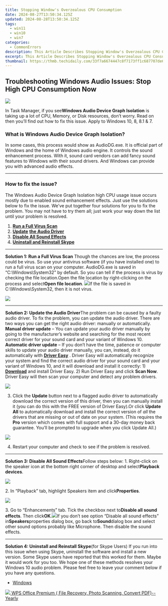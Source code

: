```yaml
---
title: Stopping Window's Overzealous CPU Consumption
date: 2024-08-27T13:50:34.125Z
updated: 2024-08-28T13:50:34.125Z
tags:
  - win11
  - win10
  - win7
categories:
  - CommonErrors
description: This Article Describes Stopping Window's Overzealous CPU Consumption
excerpt: This Article Describes Stopping Window's Overzealous CPU Consumption
thumbnail: https://thmb.techidaily.com/33f7a6674447c8f7173ff1c687707de6ab2b192d47bf8afae9f7fe02b3355e59.jpg
---
```


## Troubleshooting Windows Audio Issues: Stop High CPU Consumption Now

![](https://images.drivereasy.com/wp-content/uploads/2018/08/img_5b628270a9373.jpg)

In Task Manager, if you see**Windows Audio Device Graph Isolation** is taking up a lot of CPU, Memory, or Disk resources, don’t worry. Read on then you’ll find out how to fix this issue. Apply to Windows 10, 8, 8.1 & 7.

### **What is Windows Audio Device Graph Isolation?**

In some cases, this process would show as AudioDG.exe. It is official part of Windows and the home of Windows audio engine. It controls the sound enhancement process. With it, sound card vendors can add fancy sound features to Windows with their sound drivers. And Windows can provide you with advanced audio effects.

---

### **How to fix the issue?**

The Windows Audio Device Graph Isolation high CPU usage issue occurs mostly due to enabled sound enhancement effects. Just use the solutions below to fix the issue. We’ve put together four solutions for you to fix the problem. You may not have to try them all; just work your way down the list until your problem is resolved.

1. [**Run a Full Virus Scan**](https://tools.techidaily.com/drivereasy/download/)
2. [**Update**](https://tools.techidaily.com/drivereasy/download/) [**the Audio Driver**](https://tools.techidaily.com/drivereasy/download/)
3. [**Disable All Sound Effects**](https://tools.techidaily.com/drivereasy/download/)
4. [**Uninstall and Reinstall Skype**](https://tools.techidaily.com/drivereasy/download/)

---

 **Solution 1: Run a Full Virus Scan** Though the chances are low, the process could be virus. So use your antivirus software (if you have installed one) to run a full virus scan on your computer. AudioDG.exe is saved in “C:\\Windows\\System32” by default. So you can tell if the process is virus by checking the file location.Open the file location by right-clicking on the process and select**Open file location**. ![](https://images.drivereasy.com/wp-content/uploads/2017/01/img_58870ec9b98af.jpg)If the file is saved in C:\\Windows\\System32, then it is not virus.

![](https://images.drivereasy.com/wp-content/uploads/2017/01/img_588718e37a656.jpg)

---

 **Solution 2: Update the Audio Driver**The problem can be caused by a faulty audio driver. To fix the problem, you can update the audio driver. There are two ways you can get the right audio driver: manually or automatically. **Manual driver update** – You can update your audio driver manually by going to the manufacturer’s website and searching for the most recent correct driver for your sound card and your variant of Windows 10\. **Automatic driver update** – If you don’t have the time, patience or computer skills to update your audio driver manually, you can, instead, do it automatically with **[Driver Easy](https://tools.techidaily.com/drivereasy/download/)**  .  Driver Easy will automatically recognize your system and find the correct audio driver for your sound card and your variant of Windows 10, and it will download and install it correctly: 1) **[Download](https://tools.techidaily.com/drivereasy/download/)**  and install Driver Easy. 2) Run Driver Easy and click **Scan Now**. Driver Easy will then scan your computer and detect any problem drivers.

![](https://images.drivereasy.com/wp-content/uploads/2018/08/img_5b62849b999e9.jpg)

3) Click the **Update** button next to a flagged audio driver to automatically download the correct version of this driver, then you can manually install it (you can do this with the FREE version of Driver Easy).Or click **Update All** to automatically download and install the correct version of _all_  the drivers that are missing or out of date on your system. (This requires the **Pro** version which comes with full support and a 30-day money back guarantee. You’ll be prompted to upgrade when you click Update All.)

![](https://images.drivereasy.com/wp-content/uploads/2018/08/img_5b6284cec4cc9.jpg)

 4) Restart your computer and check to see if the problem is resolved.

---

 **Solution 3: Disable All Sound Effects**Follow steps below: 1\. Right-click on the speaker icon at the bottom right corner of desktop and select**Playback devices**.

![](https://images.drivereasy.com/wp-content/uploads/2017/01/img_58871393d7fde.png)

2\. In “Playback” tab, highlight Speakers item and click**Properties**.

![](https://images.drivereasy.com/wp-content/uploads/2017/01/img_5887139a98178.jpg)

3\. Go to “Enhancements” tab. Tick the checkbox next to**Disable all sound effects**. Then click**OK**.![](https://images.drivereasy.com/wp-content/uploads/2017/01/img_5887138d57f40.jpg)If you don’t see option “Disable all sound effects” in**Speakers**properties dialog box, go back to**Sound**dialog box and select other sound options probably like Microphone. Then disable the sound effects.

---

**Solution 4: Uninstall and Reinstall Skype**(for Skype Users) If you run into this issue when using Skype, uninstall the software and install a new version. Some Skype users have reported that this worked for them. Maybe it would work for you too.  We hope one of these methods resolves your Windows 10 audio problem.  Please feel free to leave your comment below if you have any questions.

* [Windows](https://tools.techidaily.com/drivereasy/download/)

<ins class="adsbygoogle"
     style="display:block"
     data-ad-format="autorelaxed"
     data-ad-client="ca-pub-7571918770474297"
     data-ad-slot="1223367746"></ins>



<ins class="adsbygoogle"
     style="display:block"
     data-ad-client="ca-pub-7571918770474297"
     data-ad-slot="8358498916"
     data-ad-format="auto"
     data-full-width-responsive="true"></ins>



<!-- affiliate ads begin -->
<a href="https://secure.2checkout.com/order/checkout.php?PRODS=38729081&QTY=1&AFFILIATE=108875&CART=1"><img src="https://website-prod.cache.wpscdn.com/img/wps-writer-free-word-processor-1x.3d9c80d.png" border="0">
WPS Office Premium ( File Recovery, Photo Scanning, Convert PDF)--Yearly</a>
<!-- affiliate ads end -->